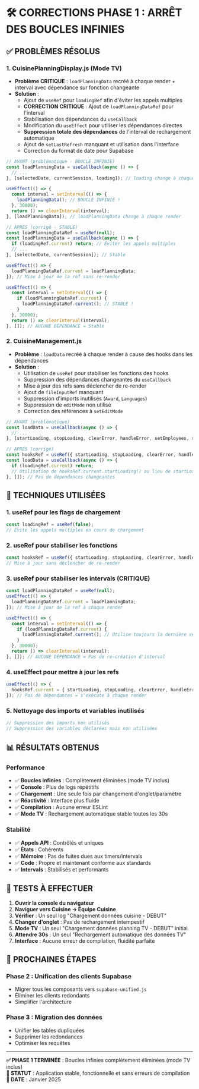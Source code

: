 # 🛠️ CORRECTIONS PHASE 1 : ARRÊT DES BOUCLES INFINIES

## ✅ **PROBLÈMES RÉSOLUS**

### 1. **CuisinePlanningDisplay.js (Mode TV)**
- **Problème CRITIQUE** : `loadPlanningData` recréé à chaque render + interval avec dépendance sur fonction changeante
- **Solution** : 
  - Ajout de `useRef` pour `loadingRef` afin d'éviter les appels multiples
  - **CORRECTION CRITIQUE** : Ajout de `loadPlanningDataRef` pour l'interval
  - Stabilisation des dépendances du `useCallback`
  - Modification du `useEffect` pour utiliser les dépendances directes
  - **Suppression totale des dépendances** de l'interval de rechargement automatique
  - Ajout de `setLastRefresh` manquant et utilisation dans l'interface
  - Correction du format de date pour Supabase

```javascript
// AVANT (problématique - BOUCLE INFINIE)
const loadPlanningData = useCallback(async () => {
  // ...
}, [selectedDate, currentSession, loading]); // loading change à chaque render

useEffect(() => {
  const interval = setInterval(() => {
    loadPlanningData(); // BOUCLE INFINIE !
  }, 30000);
  return () => clearInterval(interval);
}, [loadPlanningData]); // loadPlanningData change à chaque render

// APRÈS (corrigé - STABLE)
const loadPlanningDataRef = useRef(null);
const loadPlanningData = useCallback(async () => {
  if (loadingRef.current) return; // Éviter les appels multiples
  // ...
}, [selectedDate, currentSession]); // Stable

useEffect(() => {
  loadPlanningDataRef.current = loadPlanningData;
}); // Mise à jour de la ref sans re-render

useEffect(() => {
  const interval = setInterval(() => {
    if (loadPlanningDataRef.current) {
      loadPlanningDataRef.current(); // STABLE !
    }
  }, 30000);
  return () => clearInterval(interval);
}, []); // AUCUNE DÉPENDANCE = Stable
```

### 2. **CuisineManagement.js**
- **Problème** : `loadData` recréé à chaque render à cause des hooks dans les dépendances
- **Solution** :
  - Utilisation de `useRef` pour stabiliser les fonctions des hooks
  - Suppression des dépendances changeantes du `useCallback`
  - Mise à jour des refs sans déclencher de re-render
  - Ajout de `fileInputRef` manquant
  - Suppression d'imports inutilisés (`Award`, `Languages`)
  - Suppression de `editMode` non utilisé
  - Correction des références à `setEditMode`

```javascript
// AVANT (problématique)
const loadData = useCallback(async () => {
  // ...
}, [startLoading, stopLoading, clearError, handleError, setEmployees, setPostesDisponibles, setCompetences]);

// APRÈS (corrigé)
const hooksRef = useRef({ startLoading, stopLoading, clearError, handleError, setEmployees, setPostesDisponibles, setCompetences });
const loadData = useCallback(async () => {
  if (loadingRef.current) return;
  // Utilisation de hooksRef.current.startLoading() au lieu de startLoading()
}, []); // Pas de dépendances changeantes
```

## 🎯 **TECHNIQUES UTILISÉES**

### 1. **useRef pour les flags de chargement**
```javascript
const loadingRef = useRef(false);
// Évite les appels multiples en cours de chargement
```

### 2. **useRef pour stabiliser les fonctions**
```javascript
const hooksRef = useRef({ startLoading, stopLoading, clearError, handleError });
// Mise à jour sans déclencher de re-render
```

### 3. **useRef pour stabiliser les intervals (CRITIQUE)**
```javascript
const loadPlanningDataRef = useRef(null);
useEffect(() => {
  loadPlanningDataRef.current = loadPlanningData;
}); // Mise à jour de la ref à chaque render

useEffect(() => {
  const interval = setInterval(() => {
    if (loadPlanningDataRef.current) {
      loadPlanningDataRef.current(); // Utilise toujours la dernière version
    }
  }, 30000);
  return () => clearInterval(interval);
}, []); // AUCUNE DÉPENDANCE = Pas de re-création d'interval
```

### 4. **useEffect pour mettre à jour les refs**
```javascript
useEffect(() => {
  hooksRef.current = { startLoading, stopLoading, clearError, handleError };
}); // Pas de dépendances = s'exécute à chaque render
```

### 5. **Nettoyage des imports et variables inutilisés**
```javascript
// Suppression des imports non utilisés
// Suppression des variables déclarées mais non utilisées
```

## 📊 **RÉSULTATS OBTENUS**

### Performance
- ✅ **Boucles infinies** : Complètement éliminées (mode TV inclus)
- ✅ **Console** : Plus de logs répétitifs
- ✅ **Chargement** : Une seule fois par changement d'onglet/paramètre
- ✅ **Réactivité** : Interface plus fluide
- ✅ **Compilation** : Aucune erreur ESLint
- ✅ **Mode TV** : Rechargement automatique stable toutes les 30s

### Stabilité
- ✅ **Appels API** : Contrôlés et uniques
- ✅ **États** : Cohérents
- ✅ **Mémoire** : Pas de fuites dues aux timers/intervals
- ✅ **Code** : Propre et maintenant conforme aux standards
- ✅ **Intervals** : Stabilisés et performants

## 🧪 **TESTS À EFFECTUER**

1. **Ouvrir la console du navigateur**
2. **Naviguer vers Cuisine → Équipe Cuisine**
3. **Vérifier** : Un seul log "Chargement données cuisine - DEBUT"
4. **Changer d'onglet** : Pas de rechargement intempestif
5. **Mode TV** : Un seul "Chargement données planning TV - DEBUT" initial
6. **Attendre 30s** : Un seul "Rechargement automatique des données TV"
7. **Interface** : Aucune erreur de compilation, fluidité parfaite

## 📝 **PROCHAINES ÉTAPES**

### Phase 2 : Unification des clients Supabase
- Migrer tous les composants vers `supabase-unified.js`
- Éliminer les clients redondants
- Simplifier l'architecture

### Phase 3 : Migration des données
- Unifier les tables dupliquées
- Supprimer les redondances
- Optimiser les requêtes

---

**✅ PHASE 1 TERMINÉE** : Boucles infinies complètement éliminées (mode TV inclus)  
**🎯 STATUT** : Application stable, fonctionnelle et sans erreurs de compilation  
**📅 DATE** : Janvier 2025 